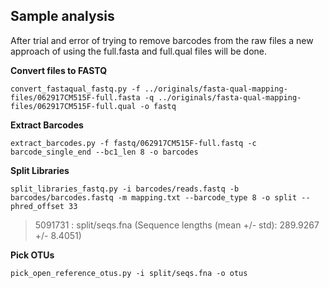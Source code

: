 ## Sample analysis
After trial and error of trying to remove barcodes from the raw files a new approach of using the full.fasta and full.qual files will be done.

**Convert files to FASTQ**
```fish
convert_fastaqual_fastq.py -f ../originals/fasta-qual-mapping-files/062917CM515F-full.fasta -q ../originals/fasta-qual-mapping-files/062917CM515F-full.qual -o fastq
```
**Extract Barcodes**
```fish
extract_barcodes.py -f fastq/062917CM515F-full.fastq -c barcode_single_end --bc1_len 8 -o barcodes
```
**Split Libraries**
```fish
split_libraries_fastq.py -i barcodes/reads.fastq -b barcodes/barcodes.fastq -m mapping.txt --barcode_type 8 -o split --phred_offset 33
```
>5091731  : split/seqs.fna (Sequence lengths (mean +/- std): 289.9267 +/- 8.4051)

**Pick OTUs**
```fish
pick_open_reference_otus.py -i split/seqs.fna -o otus
```